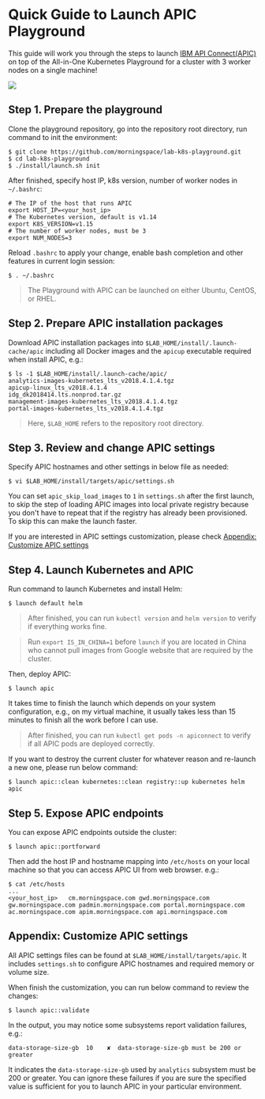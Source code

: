 # Quick Guide to Launch APIC Playground

This guide will work you through the steps to launch [IBM API Connect(APIC)](https://www.ibm.com/support/knowledgecenter/en/SSMNED_2018/mapfiles/getting_started.html) on top of the All-in-One Kubernetes Playground for a cluster with 3 worker nodes on a single machine!

![](demo-apic.gif)

## Step 1. Prepare the playground

Clone the playground repository, go into the repository root directory, run command to init the environment:
```shell
$ git clone https://github.com/morningspace/lab-k8s-playground.git
$ cd lab-k8s-playground
$ ./install/launch.sh init
```

After finished, specify host IP, k8s version, number of worker nodes in `~/.bashrc`:
```shell
# The IP of the host that runs APIC
export HOST_IP=<your_host_ip>
# The Kubernetes version, default is v1.14
export K8S_VERSION=v1.15
# The number of worker nodes, must be 3
export NUM_NODES=3
```

Reload `.bashrc` to apply your change, enable bash completion and other features in current login session:
```shell
$ . ~/.bashrc
```

> The Playground with APIC can be launched on either Ubuntu, CentOS, or RHEL.

## Step 2. Prepare APIC installation packages

Download APIC installation packages into `$LAB_HOME/install/.launch-cache/apic` including all Docker images and the `apicup` executable required when install APIC, e.g.:
```shell
$ ls -1 $LAB_HOME/install/.launch-cache/apic/
analytics-images-kubernetes_lts_v2018.4.1.4.tgz
apicup-linux_lts_v2018.4.1.4
idg_dk2018414.lts.nonprod.tar.gz
management-images-kubernetes_lts_v2018.4.1.4.tgz
portal-images-kubernetes_lts_v2018.4.1.4.tgz
```

> Here, `$LAB_HOME` refers to the repository root directory.

## Step 3. Review and change APIC settings

Specify APIC hostnames and other settings in below file as needed:
```shell
$ vi $LAB_HOME/install/targets/apic/settings.sh
```

You can set `apic_skip_load_images` to `1` in `settings.sh` after the first launch, to skip the step of loading APIC images into local private registry because you don't have to repeat that if the registry has already been provisioned. To skip this can make the launch faster.

If you are interested in APIC settings customization, please check [Appendix: Customize APIC settings](#appendix-customize-apic-settings)

## Step 4. Launch Kubernetes and APIC

Run command to launch Kubernetes and install Helm:
```shell
$ launch default helm
```

> After finished, you can run `kubectl version` and `helm version` to verify if everything works fine.

> Run `export IS_IN_CHINA=1` before `launch` if you are located in China who cannot pull images from Google website that are required by the cluster.

Then, deploy APIC: 
```shell
$ launch apic
```

It takes time to finish the launch which depends on your system configuration, e.g., on my virtual machine, it usually takes less than 15 minutes to finish all the work before I can use.

> After finished, you can run `kubectl get pods -n apiconnect` to verify if all APIC pods are deployed correctly.

If you want to destroy the current cluster for whatever reason and re-launch a new one, please run below command:
```shell
$ launch apic::clean kubernetes::clean registry::up kubernetes helm apic
```

## Step 5. Expose APIC endpoints

You can expose APIC endpoints outside the cluster:
```shell
$ launch apic::portforward
```

Then add the host IP and hostname mapping into `/etc/hosts` on your local machine so that you can access APIC UI from web browser. e.g.:
```shell
$ cat /etc/hosts
...
<your_host_ip>   cm.morningspace.com gwd.morningspace.com gw.morningspace.com padmin.morningspace.com portal.morningspace.com ac.morningspace.com apim.morningspace.com api.morningspace.com
```

## Appendix: Customize APIC settings

All APIC settings files can be found at `$LAB_HOME/install/targets/apic`. It includes `settings.sh` to configure APIC hostnames and required memory or volume size.

When finish the customization, you can run below command to review the changes:
```shell
$ launch apic::validate
```

In the output, you may notice some subsystems report validation failures, e.g.:
```shell
data-storage-size-gb  10    ✘  data-storage-size-gb must be 200 or greater 
```

It indicates the `data-storage-size-gb` used by `analytics` subsystem must be 200 or greater. You can ignore these failures if you are sure the specified value is sufficient for you to launch APIC in your particular environment.

